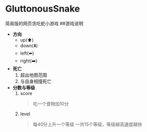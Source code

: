 # GluttonousSnake
简易版的网页贪吃蛇小游戏
##游戏说明
* **方向**
	* up(⬆️)
	* down(⬇️)
	* left(⬅️)
	* right(➡️)
* **死亡**
	1. 超出地图范围
	2. 与自身相撞死亡
* **分数与等级**
	1. score
		> 吃一个食物加10分
	2. level
		> 每40分上升一个等级
		> 一共15个等级，等级越高速度越快